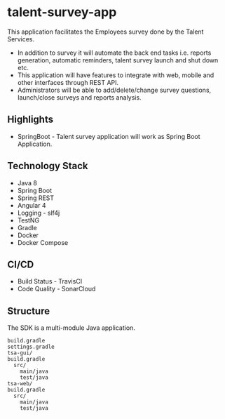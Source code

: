 # talent-survey-app

This application facilitates the Employees survey done by the Talent Services. 
* In addition to survey it will automate the back end tasks i.e. reports generation, automatic reminders, talent survey launch and shut down etc.
* This application will have features to integrate with web, mobile and other interfaces through REST API.
* Administrators will be able to add/delete/change survey questions, launch/close surveys and reports analysis.

## Highlights
* SpringBoot - Talent survey application will work as Spring Boot Application.

## Technology Stack
* Java 8
* Spring Boot
* Spring REST
* Angular 4
* Logging - slf4j
* TestNG
* Gradle
* Docker
* Docker Compose

## CI/CD
* Build Status - TravisCI
* Code Quality - SonarCloud

## Structure
The SDK is a multi-module Java application.
```
build.gradle
settings.gradle
tsa-gui/
build.gradle
  src/
    main/java
    test/java
tsa-web/
build.gradle
  src/
    main/java
    test/java
```